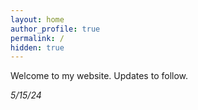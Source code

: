 ```yaml
---
layout: home
author_profile: true
permalink: /
hidden: true  
---
```


Welcome to my website. Updates to follow.

*5/15/24*
